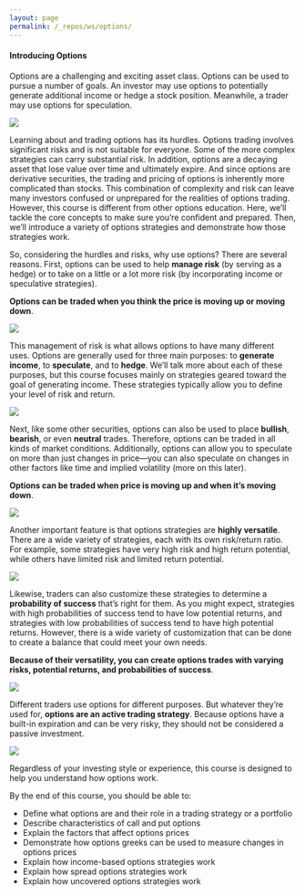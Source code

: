 ```yaml
---
layout: page
permalink: /_repos/ws/options/
---
```


#### Introducing Options

Options are a challenging and exciting asset class. Options can be used to pursue a number of goals. An investor may use options to potentially generate additional income or hedge a stock position. Meanwhile, a trader may use options for speculation.

![](https://education.ameritrade.com/content/cms/images/BDTO_Lesson_1.10.01.jpg)

Learning about and trading options has its hurdles. Options trading involves significant risks and is not suitable for everyone. Some of the more complex strategies can carry substantial risk. In addition, options are a decaying asset that lose value over time and ultimately expire. And since options are derivative securities, the trading and pricing of options is inherently more complicated than stocks. This combination of complexity and risk can leave many investors confused or unprepared for the realities of options trading. However, this course is different from other options education. Here, we’ll tackle the core concepts to make sure you’re confident and prepared. Then, we’ll introduce a variety of options strategies and demonstrate how those strategies work.

So, considering the hurdles and risks, why use options? There are several reasons. First, options can be used to help **manage risk**  (by serving as a hedge) or to take on a little or a lot more risk (by incorporating income or speculative strategies).

**Options can be traded when you think the price is moving up or moving down**.

![](https://education.ameritrade.com/content/cms/images/BDTO_Lesson_1.10.02.jpg)

This management of risk is what allows options to have many different uses. Options are generally used for three main purposes: to  **generate income**, to  **speculate**, and to  **hedge**. We’ll talk more about each of these purposes, but this course focuses mainly on strategies geared toward the goal of generating income. These strategies typically allow you to define your level of risk and return.

![](https://education.ameritrade.com/content/cms/images/BDTO_Lesson_1.10.03.jpg)

Next, like some other securities, options can also be used to place  **bullish**,  **bearish**, or even  **neutral**  trades. Therefore, options can be traded in all kinds of market conditions. Additionally, options can allow you to speculate on more than just changes in price—you can also speculate on changes in other factors like time and implied volatility (more on this later).

**Options can be traded when price is moving up and when it’s moving down**.

![](https://education.ameritrade.com/content/cms/images/BDTO_Lesson_1.10.04.jpg)

Another important feature is that options strategies are  **highly versatile**. There are a wide variety of strategies, each with its own risk/return ratio. For example, some strategies have very high risk and high return potential, while others have limited risk and limited return potential.

![](https://education.ameritrade.com/content/cms/images/BDTO_Lesson_1.10.05.jpg)

Likewise, traders can also customize these strategies to determine a  **probability of success**  that’s right for them. As you might expect, strategies with high probabilities of success tend to have low potential returns, and strategies with low probabilities of success tend to have high potential returns. However, there is a wide variety of customization that can be done to create a balance that could meet your own needs.

**Because of their versatility, you can create options trades with varying risks, potential returns, and probabilities of success**.

![](https://education.ameritrade.com/content/cms/images/BDTO_Lesson_1.10.06.jpg)

Different traders use options for different purposes. But whatever they’re used for,  **options are an active trading strategy**. Because options have a built-in expiration and can be very risky, they should not be considered a passive investment.

![](https://education.ameritrade.com/content/cms/images/BDTO_Lesson_1.10.07.jpg)

Regardless of your investing style or experience, this course is designed to help you understand how options work.

By the end of this course, you should be able to:

-   Define what options are and their role in a trading strategy or a portfolio
-   Describe characteristics of call and put options
-   Explain the factors that affect options prices
-   Demonstrate how options greeks can be used to measure changes in options prices
-   Explain how income-based options strategies work
-   Explain how spread options strategies work
-   Explain how uncovered options strategies work
<!--stackedit_data:
eyJoaXN0b3J5IjpbLTE0OTc0MDc2NjddfQ==
-->